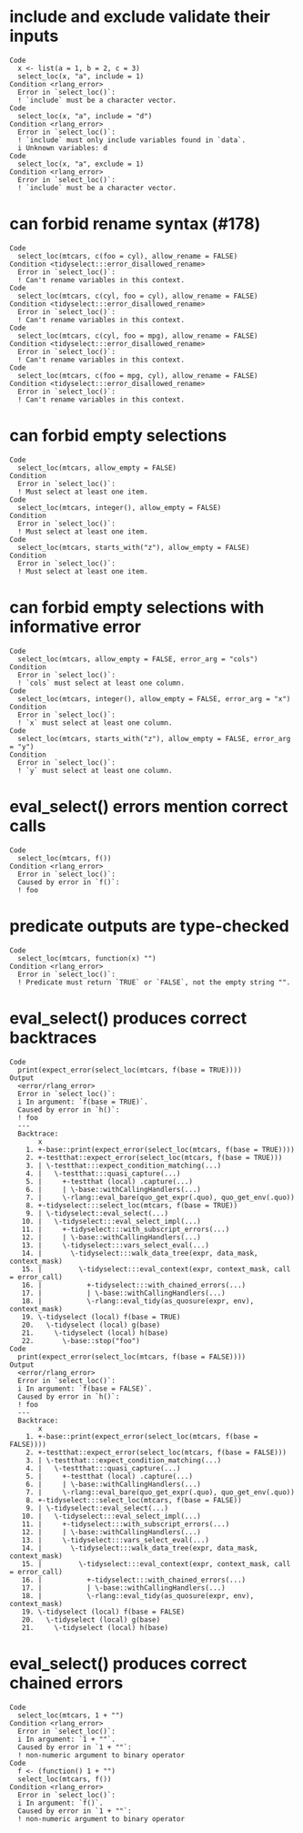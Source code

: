 # include and exclude validate their inputs

    Code
      x <- list(a = 1, b = 2, c = 3)
      select_loc(x, "a", include = 1)
    Condition <rlang_error>
      Error in `select_loc()`:
      ! `include` must be a character vector.
    Code
      select_loc(x, "a", include = "d")
    Condition <rlang_error>
      Error in `select_loc()`:
      ! `include` must only include variables found in `data`.
      i Unknown variables: d
    Code
      select_loc(x, "a", exclude = 1)
    Condition <rlang_error>
      Error in `select_loc()`:
      ! `include` must be a character vector.

# can forbid rename syntax (#178)

    Code
      select_loc(mtcars, c(foo = cyl), allow_rename = FALSE)
    Condition <tidyselect:::error_disallowed_rename>
      Error in `select_loc()`:
      ! Can't rename variables in this context.
    Code
      select_loc(mtcars, c(cyl, foo = cyl), allow_rename = FALSE)
    Condition <tidyselect:::error_disallowed_rename>
      Error in `select_loc()`:
      ! Can't rename variables in this context.
    Code
      select_loc(mtcars, c(cyl, foo = mpg), allow_rename = FALSE)
    Condition <tidyselect:::error_disallowed_rename>
      Error in `select_loc()`:
      ! Can't rename variables in this context.
    Code
      select_loc(mtcars, c(foo = mpg, cyl), allow_rename = FALSE)
    Condition <tidyselect:::error_disallowed_rename>
      Error in `select_loc()`:
      ! Can't rename variables in this context.

# can forbid empty selections

    Code
      select_loc(mtcars, allow_empty = FALSE)
    Condition
      Error in `select_loc()`:
      ! Must select at least one item.
    Code
      select_loc(mtcars, integer(), allow_empty = FALSE)
    Condition
      Error in `select_loc()`:
      ! Must select at least one item.
    Code
      select_loc(mtcars, starts_with("z"), allow_empty = FALSE)
    Condition
      Error in `select_loc()`:
      ! Must select at least one item.

# can forbid empty selections with informative error

    Code
      select_loc(mtcars, allow_empty = FALSE, error_arg = "cols")
    Condition
      Error in `select_loc()`:
      ! `cols` must select at least one column.
    Code
      select_loc(mtcars, integer(), allow_empty = FALSE, error_arg = "x")
    Condition
      Error in `select_loc()`:
      ! `x` must select at least one column.
    Code
      select_loc(mtcars, starts_with("z"), allow_empty = FALSE, error_arg = "y")
    Condition
      Error in `select_loc()`:
      ! `y` must select at least one column.

# eval_select() errors mention correct calls

    Code
      select_loc(mtcars, f())
    Condition <rlang_error>
      Error in `select_loc()`:
      Caused by error in `f()`:
      ! foo

# predicate outputs are type-checked

    Code
      select_loc(mtcars, function(x) "")
    Condition <rlang_error>
      Error in `select_loc()`:
      ! Predicate must return `TRUE` or `FALSE`, not the empty string "".

# eval_select() produces correct backtraces

    Code
      print(expect_error(select_loc(mtcars, f(base = TRUE))))
    Output
      <error/rlang_error>
      Error in `select_loc()`:
      i In argument: `f(base = TRUE)`.
      Caused by error in `h()`:
      ! foo
      ---
      Backtrace:
           x
        1. +-base::print(expect_error(select_loc(mtcars, f(base = TRUE))))
        2. +-testthat::expect_error(select_loc(mtcars, f(base = TRUE)))
        3. | \-testthat:::expect_condition_matching(...)
        4. |   \-testthat:::quasi_capture(...)
        5. |     +-testthat (local) .capture(...)
        6. |     | \-base::withCallingHandlers(...)
        7. |     \-rlang::eval_bare(quo_get_expr(.quo), quo_get_env(.quo))
        8. +-tidyselect:::select_loc(mtcars, f(base = TRUE))
        9. | \-tidyselect::eval_select(...)
       10. |   \-tidyselect:::eval_select_impl(...)
       11. |     +-tidyselect:::with_subscript_errors(...)
       12. |     | \-base::withCallingHandlers(...)
       13. |     \-tidyselect:::vars_select_eval(...)
       14. |       \-tidyselect:::walk_data_tree(expr, data_mask, context_mask)
       15. |         \-tidyselect:::eval_context(expr, context_mask, call = error_call)
       16. |           +-tidyselect:::with_chained_errors(...)
       17. |           | \-base::withCallingHandlers(...)
       18. |           \-rlang::eval_tidy(as_quosure(expr, env), context_mask)
       19. \-tidyselect (local) f(base = TRUE)
       20.   \-tidyselect (local) g(base)
       21.     \-tidyselect (local) h(base)
       22.       \-base::stop("foo")
    Code
      print(expect_error(select_loc(mtcars, f(base = FALSE))))
    Output
      <error/rlang_error>
      Error in `select_loc()`:
      i In argument: `f(base = FALSE)`.
      Caused by error in `h()`:
      ! foo
      ---
      Backtrace:
           x
        1. +-base::print(expect_error(select_loc(mtcars, f(base = FALSE))))
        2. +-testthat::expect_error(select_loc(mtcars, f(base = FALSE)))
        3. | \-testthat:::expect_condition_matching(...)
        4. |   \-testthat:::quasi_capture(...)
        5. |     +-testthat (local) .capture(...)
        6. |     | \-base::withCallingHandlers(...)
        7. |     \-rlang::eval_bare(quo_get_expr(.quo), quo_get_env(.quo))
        8. +-tidyselect:::select_loc(mtcars, f(base = FALSE))
        9. | \-tidyselect::eval_select(...)
       10. |   \-tidyselect:::eval_select_impl(...)
       11. |     +-tidyselect:::with_subscript_errors(...)
       12. |     | \-base::withCallingHandlers(...)
       13. |     \-tidyselect:::vars_select_eval(...)
       14. |       \-tidyselect:::walk_data_tree(expr, data_mask, context_mask)
       15. |         \-tidyselect:::eval_context(expr, context_mask, call = error_call)
       16. |           +-tidyselect:::with_chained_errors(...)
       17. |           | \-base::withCallingHandlers(...)
       18. |           \-rlang::eval_tidy(as_quosure(expr, env), context_mask)
       19. \-tidyselect (local) f(base = FALSE)
       20.   \-tidyselect (local) g(base)
       21.     \-tidyselect (local) h(base)

# eval_select() produces correct chained errors

    Code
      select_loc(mtcars, 1 + "")
    Condition <rlang_error>
      Error in `select_loc()`:
      i In argument: `1 + ""`.
      Caused by error in `1 + ""`:
      ! non-numeric argument to binary operator
    Code
      f <- (function() 1 + "")
      select_loc(mtcars, f())
    Condition <rlang_error>
      Error in `select_loc()`:
      i In argument: `f()`.
      Caused by error in `1 + ""`:
      ! non-numeric argument to binary operator

